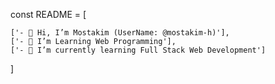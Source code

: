 const README = [

    ['- 👋 Hi, I’m Mostakim (UserName: @mostakim-h)'],
    ['- 👀 I’m Learning Web Programming'],
    ['- 🌱 I’m currently learning Full Stack Web Development']
  
]

<!---
mostakim-h/mostakim-h is a ✨ special ✨ repository because its `README.md` (this file) appears on your GitHub profile.
You can click the Preview link to take a look at your changes.
--->
